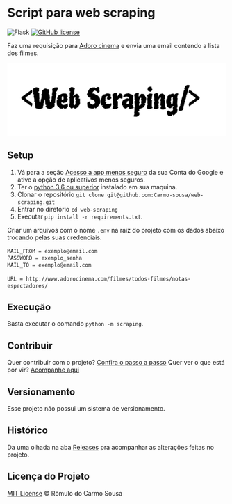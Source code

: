# Script para web scraping

![Flask](https://img.shields.io/static/v1?label=Sousa&message=Web%20Scraping&style=flat&color=E59500&labelColor=green)
[![GitHub license](https://img.shields.io/github/license/Carmo-sousa/web-scraping)](https://github.com/Carmo-sousa/web-scraping/blob/master/LICENSE)

Faz uma requisição para [Adoro cinema](http://www.adorocinema.com/filmes/todos-filmes/notas-espectadores/)
e envia uma email contendo a lista dos filmes.

![Logo](img/logo.svg)

## Setup

1. Vá para a seção [Acesso a app menos seguro](https://myaccount.google.com/lesssecureapps) da sua Conta do Google e ative a opção de aplicativos menos seguros.
2. Ter o [python 3.6 ou superior](https://www.python.org/) instalado em sua maquina.
3. Clonar o repositório `git clone git@github.com:Carmo-sousa/web-scraping.git`
4. Entrar no diretório `cd web-scraping`
5. Executar `pip install -r requirements.txt`.

Criar um arquivos com o nome `.env` na raiz do projeto com os dados abaixo trocando pelas suas credenciais.

```.env
MAIL_FROM = exemplo@email.com
PASSWORD = exemplo_senha
MAIL_TO = exemplo@email.com

URL = http://www.adorocinema.com/filmes/todos-filmes/notas-espectadores/
```

## Execução

Basta executar o comando `python -m scraping`.

## Contribuir

Quer contribuir com o projeto? [Confira o passo a passo](./CONTRIBUTING.md)
Quer ver o que está por vir? [Acompanhe aqui](https://github.com/Carmo-sousa/web-scraping/projects)

## Versionamento

Esse projeto não possui um sistema de versionamento.

## Histórico

Da uma olhada na aba [Releases](https://github.com/Carmo-sousa/web-scraping/releases) pra acompanhar as alterações feitas no projeto.

## Licença do Projeto

[MIT License](./LICENSE) © Rômulo do Carmo Sousa
